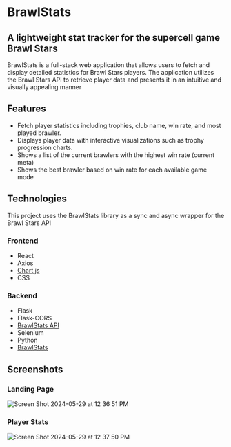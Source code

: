 # BrawlStats
## A lightweight stat tracker for the supercell game Brawl Stars


BrawlStats is a full-stack web application that allows users to fetch and display detailed statistics for Brawl Stars players. The application utilizes the Brawl Stars API to retrieve player data and presents it in an intuitive and visually appealing manner

## Features

- Fetch player statistics including trophies, club name, win rate, and most played brawler.
- Displays player data with interactive visualizations such as trophy progression charts.
- Shows a list of the current brawlers with the highest win rate (current meta)
- Shows the best brawler based on win rate for each available game mode

## Technologies

This project uses the BrawlStats library as a sync and async wrapper for the Brawl Stars API

### Frontend
- React
- Axios
- [Chart.js](https://www.chartjs.org/)
- CSS
### Backend
- Flask
- Flask-CORS
- [BrawlStats API](https://developer.brawlstars.com/#/)
- Selenium
- Python
- [BrawlStats](https://brawlstats.readthedocs.io/en/latest/index.html)

## Screenshots
### Landing Page
![Screen Shot 2024-05-29 at 12 36 51 PM](https://github.com/EchoParratt/BrawlStats/assets/156726567/4de57c66-27ba-4810-86a5-6d44d814d31c)
### Player Stats
![Screen Shot 2024-05-29 at 12 37 50 PM](https://github.com/EchoParratt/BrawlStats/assets/156726567/00170c4b-31c1-45f1-a5f9-dff88756c32d)
